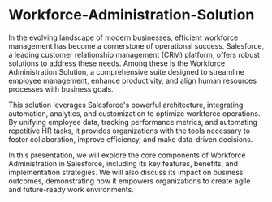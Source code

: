 # Workforce-Administration-Solution

In the evolving landscape of modern businesses, efficient workforce management has become a cornerstone of operational success. Salesforce, a leading customer relationship management (CRM) platform, offers robust solutions to address these needs. Among these is the Workforce Administration Solution, a comprehensive suite designed to streamline employee management, enhance productivity, and align human resources processes with business goals.

This solution leverages Salesforce's powerful architecture, integrating automation, analytics, and customization to optimize workforce operations. By unifying employee data, tracking performance metrics, and automating repetitive HR tasks, it provides organizations with the tools necessary to foster collaboration, improve efficiency, and make data-driven decisions.

In this presentation, we will explore the core components of Workforce Administration in Salesforce, including its key features, benefits, and implementation strategies. We will also discuss its impact on business outcomes, demonstrating how it empowers organizations to create agile and future-ready work environments.
